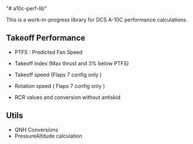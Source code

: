 "# a10c-perf-lib" 

This is a work-in-progress library for DCS A-10C performance calculations.

## Takeoff Performance

- PTFS : Predicted Fan Speed
- Takeoff index (Max thrust and 3% below PTFS)
- Takeoff speed (Flaps 7 config only )
- Rotation speed ( Flaps 7 config only )

- RCR values and conversion without antiskid

## Utils

- QNH Conversions
- PressureAltitude calculation
